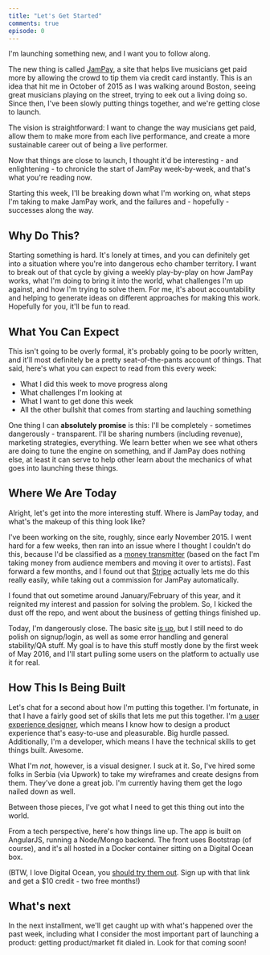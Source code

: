 ```yaml
---
title: "Let's Get Started"
comments: true
episode: 0
---
```


I'm launching something new, and I want you to follow along.

The new thing is called [JamPay][jampay], a site that helps live musicians get paid more by allowing the crowd to tip them via credit card instantly. This is an idea that hit me in October of 2015 as I was walking around Boston, seeing great musicians playing on the street, trying to eek out a living doing so. Since then, I've been slowly putting things together, and we're getting close to launch.

The vision is straightforward: I want to change the way musicians get paid, allow them to make more from each live performance, and create a more sustainable career out of being a live performer.

Now that things are close to launch, I thought it'd be interesting - and enlightening - to chronicle the start of JamPay week-by-week, and that's what you're reading now.

Starting this week, I'll be breaking down what I'm working on, what steps I'm taking to make JamPay work, and the failures and - hopefully - successes along the way.

## Why Do This?

Starting something is hard. It's lonely at times, and you can definitely get into a situation where you're into dangerous echo chamber territory. I want to break out of that cycle by giving a weekly play-by-play on how JamPay works, what I'm doing to bring it into the world, what challenges I'm up against, and how I'm trying to solve them. For me, it's about accountability and helping to generate ideas on different approaches for making this work. Hopefully for you, it'll be fun to read.

## What You Can Expect

This isn't going to be overly formal, it's probably going to be poorly written, and it'll most definitely be a pretty seat-of-the-pants account of things. That said, here's what you can expect to read from this every week:

- What I did this week to move progress along
- What challenges I'm looking at
- What I want to get done this week
- All the other bullshit that comes from starting and lauching something

One thing I can **absolutely promise** is this: I'll be completely - sometimes dangerously - transparent. I'll be sharing numbers (including revenue), marketing strategies, everything. We learn better when we see what others are doing to tune the engine on something, and if JamPay does nothing else, at least it can serve to help other learn about the mechanics of what goes into launching these things.

## Where We Are Today

Alright, let's get into the more interesting stuff. Where is JamPay today, and what's the makeup of this thing look like?

I've been working on the site, roughly, since early November 2015. I went hard for a few weeks, then ran into an issue where I thought I couldn't do this, because I'd be classified as a [money transmitter][money] (based on the fact I'm taking money from audience members and moving it over to artists). Fast forward a few months, and I found out that [Stripe][stripe] actually lets me do this really easily, while taking out a commission for JamPay automatically.

I found that out sometime around January/February of this year, and it reignited my interest and passion for solving the problem. So, I kicked the dust off the repo, and went about the business of getting things finished up.

Today, I'm dangerously close. The basic site [is up][jampay], but I still need to do polish on signup/login, as well as some error handling and general stability/QA stuff. My goal is to have this stuff mostly done by the first week of May 2016, and I'll start pulling some users on the platform to actually use it for real.

## How This Is Being Built

Let's chat for a second about how I'm putting this together. I'm fortunate, in that I have a fairly good set of skills that lets me put this together. I'm [a user experience designer][firstchair], which means I know how to design a product experience that's easy-to-use and pleasurable. Big hurdle passed. Additionally, I'm a developer, which means I have the technical skills to get things built. Awesome.

What I'm _not_, however, is a visual designer. I suck at it. So, I've hired some folks in Serbia (via Upwork) to take my wireframes and create designs from them. They've done a great job. I'm currently having them get the logo nailed down as well.

Between those pieces, I've got what I need to get this thing out into the world.

From a tech perspective, here's how things line up. The app is built on AngularJS, running a Node/Mongo backend. The front uses Bootstrap (of course), and it's all hosted in a Docker container sitting on a Digital Ocean box.

(BTW, I love Digital Ocean, you [should try them out][do]. Sign up with that link and get a $10 credit - two free months!)

## What's next

In the next installment, we'll get caught up with what's happened over the past week, including what I consider the most important part of launching a product: getting product/market fit dialed in. Look for that coming soon!

[jampay]: http://jampay.com?utm_source=building-jampay
[money]: https://en.wikipedia.org/wiki/Money_transmitter
[stripe]: http://stripe.com
[firstchair]: http://firstchairpartners.com
[do]: https://m.do.co/c/c0c980996086
